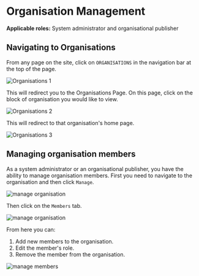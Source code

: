 # Organisation Management

**Applicable roles:** System administrator and organisational publisher

## Navigating to Organisations

From any page on the site, click on `ORGANISATIONS` in the navigation bar at the top of the page.

![Organisations 1](./img/organisations-1.png)

This will redirect you to the Organisations Page. On this page, click on the block of organisation you would like to view.

![Organisations 2](./img/organisations-2.png)

This will redirect to that organisation's home page.

![Organisations 3](./img/organisations-3.png)

## Managing organisation members

As a system administrator or an organisational publisher, you have the ability to manage organisation members. First you need to navigate to the organisation and then click `Manage`.

![manage organisation](img/manage-members-1.png)

Then click on the `Members` tab.

![manage organisation](img/manage-members-2.png)

From here you can:

1. Add new members to the organisation.
2. Edit the member's role.
3. Remove the member from the organisation.

![manage members](img/manage-members-3.png)
